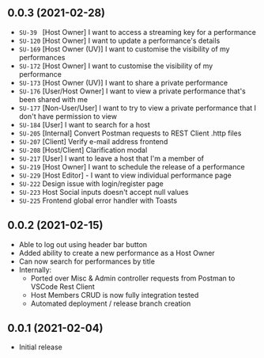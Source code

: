 ## 0.0.3 (2021-02-28)
* `SU-39 ` [Host Owner] I want to access a streaming key for a performance
* `SU-120` [Host Owner] I want to update a performance's details
* `SU-169` [Host Owner (UV)] I want to customise the visibility of my performances
* `SU-172` [Host Owner] I want to customise the visibility of my performance
* `SU-173` [Host Owner (UV)] I want to share a private performance
* `SU-176` [User/Host Owner] I want to view a private performance that's been shared with me
* `SU-177` [Non-User/User] I want to try to view a private performance that I don't have permission to view
* `SU-184` [User] I want to search for a host
* `SU-205` [Internal] Convert Postman requests to REST Client .http files
* `SU-207` [Client] Verify e-mail address frontend
* `SU-208` [Host/Client] Clarification modal
* `SU-217` [User] I want to leave a host that I'm a member of
* `SU-219` [Host Owner] I want to schedule the release of a performance
* `SU-229` [Host Editor] - I want to view individual performance page
* `SU-222` Design issue with login/register page
* `SU-223` Host Social inputs doesn't accept null values	
* `SU-225` Frontend global error handler with Toasts

## 0.0.2 (2021-02-15)
* Able to log out using header bar button
* Added ability to create a new performance as a Host Owner
* Can now search for performances by title
* Internally:
  - Ported over Misc & Admin controller requests from Postman to VSCode Rest Client
  - Host Members CRUD is now fully integration tested
  - Automated deployment / release branch creation

## 0.0.1 (2021-02-04)
* Initial release
